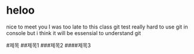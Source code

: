 # heloo
nice to meet you
I was too late to this class 
git test 
really hard to use git in console
but i think it will be essensial to understand git

#제목
##제목1
###제목2
####제목3
